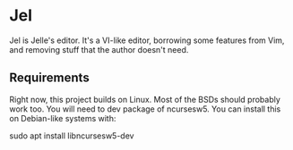 Jel
===

Jel is Jelle's editor. It's a VI-like editor, borrowing some features from Vim,
and removing stuff that the author doesn't need.

Requirements
------------
Right now, this project builds on Linux. Most of the BSDs should probably work
too. You will need to dev package of ncursesw5. You can install this on
Debian-like systems with:

sudo apt install libncursesw5-dev
